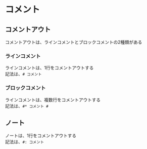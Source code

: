 # コメント

## コメントアウト
コメントアウトは、ラインコメントとブロックコメントの2種類がある  
### ラインコメント
ラインコメントは、1行をコメントアウトする  
記法は、`# コメント`  
### ブロックコメント
ラインコメントは、複数行をコメントアウトする  
記法は、`#* コメント #`  

## ノート
ノートは、1行をコメントアウトする  
記法は、`#: コメント`  